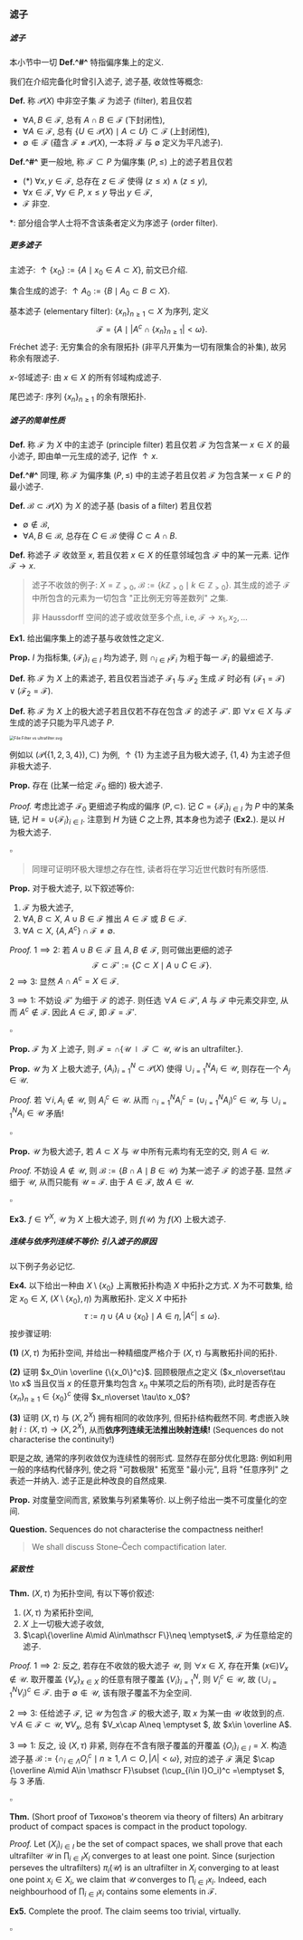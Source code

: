 ### 滤子

##### 滤子

本小节中一切 **Def.^#^** 特指偏序集上的定义.

我们在介绍完备化时曾引入滤子, 滤子基, 收敛性等概念: 

**Def.** 称 $\mathcal P(X)$ 中非空子集 $\mathscr F$ 为滤子 (filter), 若且仅若

* $\forall A,B\in\mathscr F$, 总有 $A\cap B\in \mathscr F$ (下封闭性),
* $\forall A\in\mathscr F$, 总有 $\{U\in\mathcal P(X)\mid A\subset U\}\subset\mathscr F$ (上封闭性),
* $\emptyset\notin \mathscr F$ (蕴含 $\mathscr F\neq \mathcal P(X)$, 一本将 $\mathscr F$ 与 $\emptyset$ 定义为平凡滤子). 

**Def.^#^** 更一般地, 称 $\mathscr F\subset P$ 为偏序集 $(P,\leq)$ 上的滤子若且仅若

* (\*) $\forall x,y\in\mathscr F$, 总存在 $z\in\mathscr F$ 使得 $(z\leq x)\land (z\leq y)$, 
* $\forall x\in \mathscr F$, $\forall y\in P$, $x\leq y$ 导出 $y\in\mathscr F$,
* $\mathscr F$ 非空.

\*: 部分组合学人士将不含该条者定义为序滤子 (order filter). 

##### 更多滤子

主滤子: $\uparrow\{x_0\}:=\{A\mid x_0\in A\subset X\}$, 前文已介绍. 

集合生成的滤子: $\uparrow A_0:=\{B\mid A_0\subset B\subset X\}$. 

基本滤子 (elementary filter): $\{x_n\}_{n\geq 1}\subset X$ 为序列, 定义
$$
\mathscr F=\{A\mid |A^c\cap \{x_n\}_{n\geq 1}|<\omega\} .
$$
Fréchet 滤子: 无穷集合的余有限拓扑 (非平凡开集为一切有限集合的补集), 故另称余有限滤子. 

$x$-邻域滤子: 由 $x\in X$ 的所有邻域构成滤子.

尾巴滤子: 序列 $\{x_n\}_{n\geq 1}$ 的余有限拓扑. 

##### 滤子的简单性质

**Def.** 称 $\mathscr F$ 为 $X$ 中的主滤子 (principle filter) 若且仅若 $\mathscr F$ 为包含某一 $x\in X$ 的最小滤子, 即由单一元生成的滤子, 记作 $\uparrow x$. 

**Def.^#^** 同理, 称 $\mathscr F$ 为偏序集 $(P,\leq)$ 中的主滤子若且仅若 $\mathscr F$ 为包含某一 $x\in P$ 的最小滤子.

**Def.** $\mathscr B\subset \mathcal P(X)$ 为 $X$ 的滤子基 (basis of a filter) 若且仅若

* $\emptyset\notin \mathscr B$,
* $\forall A,B\in \mathscr B$, 总存在 $C\in\mathscr B$ 使得 $C\subset A\cap B$. 

**Def.** 称滤子 $\mathscr F$ 收敛至 $x$, 若且仅若 $x\in X$ 的任意邻域包含 $\mathscr F$ 中的某一元素. 记作 $\mathscr F\to x$.

> 滤子不收敛的例子: $X=\mathbb Z_{> 0}$, $\mathscr B:=\{k\mathbb Z_{>0} \mid k\in\mathbb Z_{>0}\}$. 其生成的滤子 $\mathscr F$ 中所包含的元素为一切包含 "正比例无穷等差数列" 之集. 
>
> 非 Haussdorff 空间的滤子或收敛至多个点, i.e, $\mathscr F\to x_1,x_2,\ldots$

**Ex1.** 给出偏序集上的滤子基与收敛性之定义. 

**Prop.** $I$ 为指标集, $\{\mathscr F_i\}_{i\in I}$ 均为滤子, 则 $\cap _{i\in I}\mathscr F_i$ 为粗于每一 $\mathscr F_i$ 的最细滤子.

**Def.** 称 $\mathscr F$ 为 $X$ 上的素滤子, 若且仅若当滤子 $\mathscr F_1$ 与 $\mathscr F_2$ 生成 $\mathscr F$ 时必有 $(\mathscr F_1=\mathscr F)\lor(\mathscr F_2=\mathscr F)$. 

**Def.** 称 $\mathscr F$ 为 $X$ 上的极大滤子若且仅若不存在包含 $\mathscr F$ 的滤子 $\mathscr F'$. 即 $\forall x\in X$ 与 $\mathscr F$ 生成的滤子只能为平凡滤子 $P$. 

<img src="https://upload.wikimedia.org/wikipedia/commons/thumb/6/68/Filter_vs_ultrafilter.svg/528px-Filter_vs_ultrafilter.svg.png" alt="File:Filter vs ultrafilter.svg" style="zoom:50%;" />

例如以 $(\mathcal P(\{1,2,3,4\}),\subset )$ 为例, $\uparrow\{1\}$ 为主滤子且为极大滤子, $\{1,4\}$ 为主滤子但非极大滤子. 

**Prop.** 存在 (比某一给定 $\mathscr F_0$ 细的) 极大滤子. 

*Proof.* 考虑比滤子 $\mathscr F_0$ 更细滤子构成的偏序 $(P,\subset)$. 记 $C=\{\mathscr F_i\}_{i\in I}$ 为 $P$ 中的某条链, 记 $H=\cup\{\mathscr F_i\}_{i\in I}$. 注意到 $H$ 为链 $C$ 之上界, 其本身也为滤子 (**Ex2.**). 是以 $H$ 为极大滤子. 

$\square$

> 同理可证明环极大理想之存在性, 读者将在学习近世代数时有所感悟.

**Prop.** 对于极大滤子, 以下叙述等价: 

1. $\mathscr F$ 为极大滤子,
2. $\forall A,B\subset  X$, $A\cup B\in \mathscr F$ 推出 $A\in \mathscr F$ 或 $B\in\mathscr F$. 
3. $\forall A\subset X$, $\{A,A^c\}\cap \mathscr F\neq\emptyset$.  

*Proof.* $1\implies 2$: 若 $A\cup B\in\mathscr F$ 且 $A,B\notin \mathscr F$, 则可做出更细的滤子
$$
\mathscr F\subset \mathscr F':=\{C\subset X\mid A\cup C\in \mathscr F\}.
$$
$2\implies 3$: 显然 $A\cap A^c=X\in\mathscr F$. 

$3\implies 1$: 不妨设 $\mathscr F'$ 为细于 $\mathscr F$ 的滤子. 则任选 $\forall A\in \mathscr F'$, $A$ 与 $\mathscr F$ 中元素交非空, 从而 $A^c\notin \mathscr F$. 因此 $A\in \mathscr F$, 即 $\mathscr F=\mathscr F'$.  

$\square$ 

**Prop.** $\mathscr F$ 为 $X$ 上滤子, 则 $\mathscr F=\cap \{\mathscr U\mid \mathscr F\subset \mathscr U,\mathscr U\text{ is an ultrafilter.}\}$.

**Prop.** $\mathscr U$ 为 $X$ 上极大滤子, $\{A_i\}_{i=1}^N\subset \mathcal P(X)$ 使得 $\cup_{i=1}^N A_i\in\mathscr U$, 则存在一个 $A_j\in\mathscr U$. 

*Proof.* 若 $\forall i,A_i\notin\mathscr U$, 则 $A_i^c\in \mathscr U$. 从而 $\cap _{i=1}^N A_i^c=(\cup_{i=1}^N A_i)^c\in \mathscr U$, 与 $\cup_{i=1}^N A_i\in\mathscr U$ 矛盾!

$\square$

**Prop.** $\mathscr U$ 为极大滤子, 若 $A\subset X$ 与 $\mathscr U$ 中所有元素均有无空的交, 则 $A\in\mathscr U$. 

*Proof.* 不妨设 $A\notin \mathscr U$, 则 $\mathscr B:=\{B\cap A\mid B\in\mathscr U\}$ 为某一滤子 $\mathscr F$ 的滤子基. 显然 $\mathscr F$ 细于 $\mathscr U$, 从而只能有 $\mathscr U=\mathscr F$. 由于 $A\in\mathscr F$, 故 $A\in\mathscr U$. 

$\square$

**Ex3.** $f\in Y^X$, $\mathscr U$ 为 $X$ 上极大滤子, 则 $f(\mathscr U)$ 为 $f(X)$ 上极大滤子. 

##### 连续与依序列连续不等价: 引入滤子的原因

以下例子务必记忆.

**Ex4.** 以下给出一种由 $X\setminus \{x_0\}$ 上离散拓扑构造 $X$ 中拓扑之方式. $X$ 为不可数集, 给定 $x_0\in X$, $(X\setminus\{x_0\},\eta)$ 为离散拓扑. 定义 $X$ 中拓扑
$$
\tau:=\eta\cup\{A\cup\{x_0\}\mid A\in \eta, |A^c|\leq \omega\}.
$$
按步骤证明: 

**(1)** $(X,\tau)$ 为拓扑空间, 并给出一种精细度严格介于 $(X,\tau)$ 与离散拓扑间的拓扑.

**(2)** 证明 $x_0\in \overline {\{x_0\}^c}$. 回顾极限点之定义 ($x_n\overset\tau \to x$ 当且仅当 $x$ 的任意开集均包含 $x_n$ 中某项之后的所有项), 此时是否存在 $\{x_n\}_{n\geq 1}\in \{x_0\}^c$ 使得 $x_n\overset \tau\to x_0$?

**(3)** 证明 $(X,\tau)$ 与 $(X,2^X)$ 拥有相同的收敛序列, 但拓扑结构截然不同. 考虑嵌入映射 $i:(X,\tau)\to (X,2^X)$, 从而**依序列连续无法推出映射连续!** (Sequences do not characterise the continuity!)

职是之故, 通常的序列收敛仅为连续性的弱形式. 显然存在部分优化思路: 例如利用一般的序结构代替序列, 使之将 "可数极限" 拓宽至 "最小元", 且将 "任意序列" 之表述一并纳入. 滤子正是此种改良的自然成果. 

**Prop.** 对度量空间而言, 紧致集与列紧集等价. 以上例子给出一类不可度量化的空间. 

**Question.** Sequences do not characterise the compactness neither!

> We shall discuss Stone–Čech compactification later.

##### 紧致性

**Thm.** $(X,\tau)$ 为拓扑空间, 有以下等价叙述:

1.  $(X,\tau)$ 为紧拓扑空间,
2. $X$ 上一切极大滤子收敛,
3. $\cap\{\overline A\mid A\in\mathscr F\}\neq \emptyset$, $\mathscr F$ 为任意给定的滤子. 

*Proof.* $1\implies 2$: 反之, 若存在不收敛的极大滤子 $\mathscr U$, 则 $\forall x\in X$, 存在开集 $(x\in) V_x\notin \mathscr U$. 取开覆盖 $\{V_x\}_{x\in X}$ 的任意有限子覆盖 $\{V_i\}_{i=1}^N$, 则 $V_i^c\in \mathscr U$, 故 $(\cup_{i=1}^N V_i)^c\in\mathscr F$. 由于 $\emptyset \notin \mathscr U$, 该有限子覆盖不为全空间.

$2\implies 3$: 任给滤子 $\mathscr F$, 记 $\mathscr U$ 为包含 $\mathscr  F$ 的极大滤子, 取 $x$ 为某一由 $\mathscr U$ 收敛到的点. $\forall A\in\mathscr F\subset \mathscr U$, $\forall V_x$, 总有 $V_x\cap A\neq \emptyset $, 故 $x\in \overline A$. 

$3\implies 1$: 反之, 设 $(X,\tau)$ 非紧, 则存在不含有限子覆盖的开覆盖 $\{O_i\}_{i\in I}=X$. 构造滤子基 $\mathscr B:=\{\cap_{i\in \Lambda}O_i^c\mid n\geq 1, \Lambda\subset O,|\Lambda|<\omega\}$, 对应的滤子 $\mathscr F$ 满足 $\cap \{\overline A\mid A\in \mathscr F\}\subset (\cup_{i\in I}O_i)^c =\emptyset $, 与 $3$ 矛盾. 

$\square$

**Thm.** (Short proof of Тихонов's theorem via theory of filters) An arbitrary product of compact spaces is compact in the product topology. 

*Proof.* Let $(X_i)_{i\in I}$ be the set of compact spaces, we shall prove that each ultrafilter $\mathscr U$ in $\prod _{i\in I}X_i$ converges to at least one point. Since (surjection perseves the ultrafilters) $\pi_i(\mathscr U)$ is an ultrafilter in $X_i$ converging to at least one point $x_i\in X_i$, we claim that $\mathscr U$ converges to $\prod_{i\in I}x_i$. Indeed, each neighbourhood of $\prod_{i\in I}x_i$ contains some elements in $\mathscr F$. 

**Ex5.** Complete the proof. The claim seems too trivial, virtually. 

$\square$

